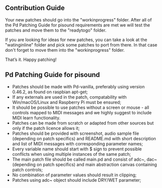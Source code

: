 ## Contribution Guide
Your new patches should go into the "workinprogress" folder. After all of the Pd Patching Guide for pisound requirements are met we will test the patches and move them to the "readytogo" folder.

If you are looking for ideas for new patches, you can take a look at the "watinginline" folder and pick some patches to port from there. In that case don't forget to move them into the "workinprogress" folder.

That’s it. Happy patching! 

## Pd Patching Guide for pisound

- Patches should be made with Pd-vanilla, preferably using version 0.46.2, as found on raspbian apt-get;
- If any externals are used in the patch, compatability with Win/macOS/Linux and Raspberry Pi must be ensured;
- It should be possible to use patches without a screen or mouse - all controls mapped to MIDI messages and we highly suggest to include MIDI learn functionality.
- Patches can be made from scratch or adapted from other sources but only if the patch licence allows it;
- Patches should be provided with screenshot, audio sample file (depending on patch specifics) and README.md with short description and list of MIDI messages with corresponding parameter names;
- Every variable name should start with $ sign to prevent possible conflicts when using multiple instances of the same patch;
- The main patch file should be called main.pd and consist of adc~, dac~ (depending on patch specifics) and main abstraction canvas containing patch controls;
- No combination of parameter values should result in clipping;
- Patches using adc~ object should include DRY/WET parameter;

